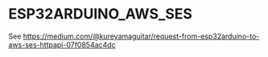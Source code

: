 # ESP32ARDUINO_AWS_SES
See https://medium.com/@kureyamaguitar/request-from-esp32arduino-to-aws-ses-httpapi-07f0854ac4dc